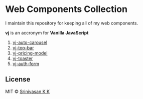 # Web Components Collection #

I maintain this repository for keeping all of my web components.

**vj** is an accronym for **Vanilla JavaScript**

1. [vj-auto-carousel](https://github.com/kksrini89/vj-auto-carousel)
2. [vj-top-bar](https://github.com/kksrini89/vj-top-bar)
3. [vj-pricing-model](https://github.com/kksrini89/vj-pricing-model)
4. [vj-toaster](https://github.com/kksrini89/vj-toaster)
5. [vj-auth-form](https://github.com/kksrini89/vj-auth-form)

## License
MIT &copy; [Srinivasan K K](https://srinivasankk.com)
